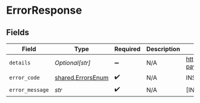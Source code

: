 # ErrorResponse


## Fields

| Field                                                                                        | Type                                                                                         | Required                                                                                     | Description                                                                                  | Example                                                                                      |
| -------------------------------------------------------------------------------------------- | -------------------------------------------------------------------------------------------- | -------------------------------------------------------------------------------------------- | -------------------------------------------------------------------------------------------- | -------------------------------------------------------------------------------------------- |
| `details`                                                                                    | *Optional[str]*                                                                              | :heavy_minus_sign:                                                                           | N/A                                                                                          | https://play.numscript.org/?payload=eyJlcnJvciI6ImFjY291bnQgaGFkIGluc3VmZmljaWVudCBmdW5kcyJ9 |
| `error_code`                                                                                 | [shared.ErrorsEnum](../../models/shared/errorsenum.md)                                       | :heavy_check_mark:                                                                           | N/A                                                                                          | INSUFFICIENT_FUND                                                                            |
| `error_message`                                                                              | *str*                                                                                        | :heavy_check_mark:                                                                           | N/A                                                                                          | [INSUFFICIENT_FUND] account had insufficient funds                                           |